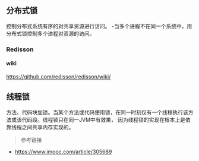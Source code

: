 ## 分布式锁
控制分布式系统有序的对共享资源进行访问。
-当多个进程不在同一个系统中，用分布式锁控制多个进程对资源的访问。
### Redisson
#### wiki
https://github.com/redisson/redisson/wiki/

## 线程锁
方法、代码块加锁。当某个方法或代码使用锁，在同一时刻仅有一个线程执行该方法或该代码段。线程锁只在同一JVM中有效果，
因为线程锁的实现在根本上是依靠线程之间共享内存实现的。



> 参考链接
- https://www.imooc.com/article/305689